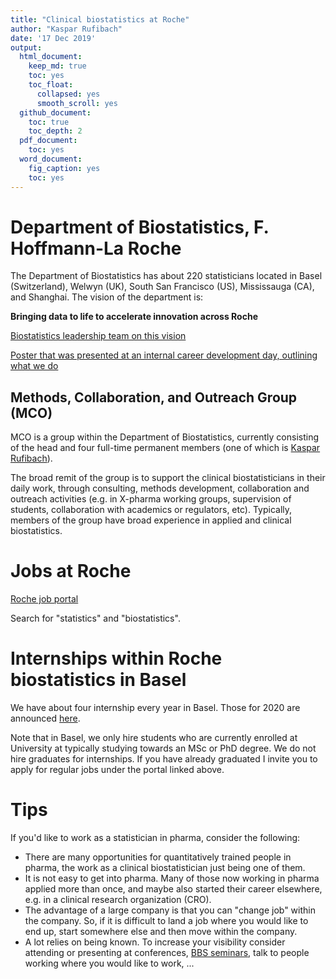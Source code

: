 ```yaml
---
title: "Clinical biostatistics at Roche"
author: "Kaspar Rufibach"
date: '17 Dec 2019'
output:
  html_document:
    keep_md: true
    toc: yes
    toc_float:
      collapsed: yes
      smooth_scroll: yes
  github_document: 
    toc: true
    toc_depth: 2
  pdf_document:
    toc: yes
  word_document:
    fig_caption: yes
    toc: yes
---
```




# Department of Biostatistics, F. Hoffmann-La Roche

The Department of Biostatistics has about 220 statisticians located in Basel (Switzerland), Welwyn (UK), South San Francisco (US), Mississauga (CA), and Shanghai. The vision of the department is:

**Bringing data to life to accelerate innovation across Roche**

[Biostatistics leadership team on this vision](https://www.youtube.com/watch?v=KeA3e7z7E9Q&authuser=0)

[Poster that was presented at an internal career development day, outlining what we do](data/20180918_DataScienceCareerDay_Biometrics_BioStats.pptx)

## Methods, Collaboration, and Outreach Group (MCO)

MCO is a group within the Department of Biostatistics, currently consisting of the head and four full-time permanent members (one of which is [Kaspar Rufibach](http://www.kasparrufibach.ch)). 

The broad remit of the group is to support the clinical biostatisticians in their daily work, through consulting, methods development, collaboration and outreach activities (e.g. in X-pharma working groups, supervision of students, collaboration with academics or regulators, etc). Typically, members of the group have broad experience in applied and clinical biostatistics. 

# Jobs at Roche

[Roche job portal](https://www.roche.com/careers/jobs/jobsearch.htm)

Search for "statistics" and "biostatistics".

# Internships within Roche biostatistics in Basel

We have about four internship every year in Basel. Those for 2020 are announced [here](https://tinyurl.com/biostats-roche-basel).

Note that in Basel, we only hire students who are currently enrolled at University at typically studying towards an MSc or PhD degree. We do not hire graduates for internships. If you have already graduated I invite you to apply for regular jobs under the portal linked above.

# Tips

If you'd like to work as a statistician in pharma, consider the following:

 + There are many opportunities for quantitatively trained people in pharma, the work as a clinical biostatistician just being one of them.
 + It is not easy to get into pharma. Many of those now working in pharma applied more than once, and maybe also started their career elsewhere, e.g. in a clinical research organization (CRO).
 + The advantage of a large company is that you can "change job" within the company. So, if it is difficult to land a job where you would like to end up, start somewhere else and then move within the company.
 + A lot relies on being known. To increase your visibility consider attending or presenting at conferences, [BBS seminars](http://bbs.ceb-institute.org/), talk to people working where you would like to work, ...

